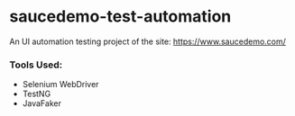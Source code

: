 # saucedemo-test-automation
An UI automation testing project of the site: https://www.saucedemo.com/

### Tools Used:
* Selenium WebDriver
* TestNG
* JavaFaker
